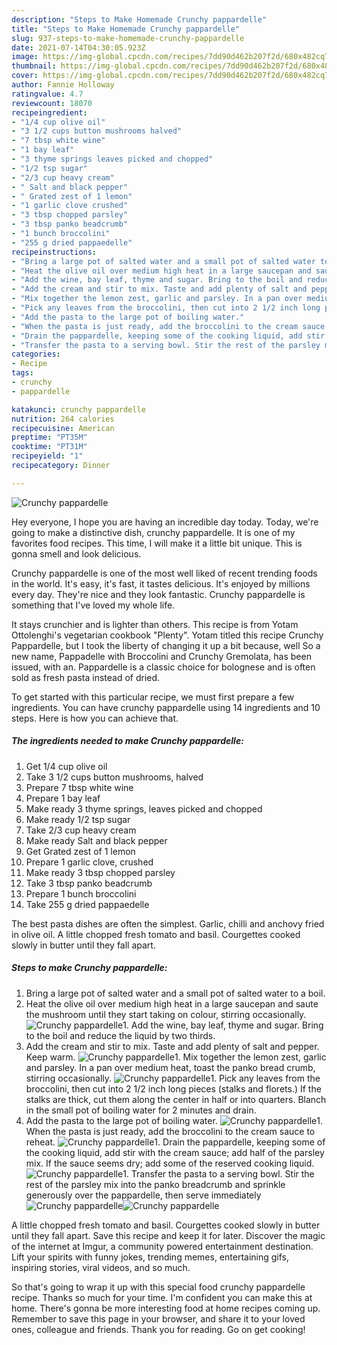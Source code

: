 ```yaml
---
description: "Steps to Make Homemade Crunchy pappardelle"
title: "Steps to Make Homemade Crunchy pappardelle"
slug: 937-steps-to-make-homemade-crunchy-pappardelle
date: 2021-07-14T04:30:05.923Z
image: https://img-global.cpcdn.com/recipes/7dd90d462b207f2d/680x482cq70/crunchy-pappardelle-recipe-main-photo.jpg
thumbnail: https://img-global.cpcdn.com/recipes/7dd90d462b207f2d/680x482cq70/crunchy-pappardelle-recipe-main-photo.jpg
cover: https://img-global.cpcdn.com/recipes/7dd90d462b207f2d/680x482cq70/crunchy-pappardelle-recipe-main-photo.jpg
author: Fannie Holloway
ratingvalue: 4.7
reviewcount: 18070
recipeingredient:
- "1/4 cup olive oil"
- "3 1/2 cups button mushrooms halved"
- "7 tbsp white wine"
- "1 bay leaf"
- "3 thyme springs leaves picked and chopped"
- "1/2 tsp sugar"
- "2/3 cup heavy cream"
- " Salt and black pepper"
- " Grated zest of 1 lemon"
- "1 garlic clove crushed"
- "3 tbsp chopped parsley"
- "3 tbsp panko beadcrumb"
- "1 bunch broccolini"
- "255 g dried pappaedelle"
recipeinstructions:
- "Bring a large pot of salted water and a small pot of salted water to a boil."
- "Heat the olive oil over medium high heat in a large saucepan and saute the mushroom until they start taking on colour, stirring occasionally."
- "Add the wine, bay leaf, thyme and sugar. Bring to the boil and reduce the liquid by two thirds."
- "Add the cream and stir to mix. Taste and add plenty of salt and pepper. Keep warm."
- "Mix together the lemon zest, garlic and parsley. In a pan over medium heat, toast the panko bread crumb, stirring occasionally."
- "Pick any leaves from the broccolini, then cut into 2 1/2 inch long pieces (stalks and florets.) If the stalks are thick, cut them along the center in half or into quarters. Blanch in the small pot of boiling water for 2 minutes and drain."
- "Add the pasta to the large pot of boiling water."
- "When the pasta is just ready, add the broccolini to the cream sauce to reheat."
- "Drain the pappardelle, keeping some of the cooking liquid, add stir with the cream sauce; add half of the parsley mix. If the sauce seems dry; add some of the reserved cooking liquid."
- "Transfer the pasta to a serving bowl. Stir the rest of the parsley mix into the panko breadcrumb and sprinkle generously over the pappardelle, then serve immediately"
categories:
- Recipe
tags:
- crunchy
- pappardelle

katakunci: crunchy pappardelle 
nutrition: 264 calories
recipecuisine: American
preptime: "PT35M"
cooktime: "PT31M"
recipeyield: "1"
recipecategory: Dinner

---
```



![Crunchy pappardelle](https://img-global.cpcdn.com/recipes/7dd90d462b207f2d/680x482cq70/crunchy-pappardelle-recipe-main-photo.jpg)

Hey everyone, I hope you are having an incredible day today. Today, we're going to make a distinctive dish, crunchy pappardelle. It is one of my favorites food recipes. This time, I will make it a little bit unique. This is gonna smell and look delicious.

Crunchy pappardelle is one of the most well liked of recent trending foods in the world. It's easy, it's fast, it tastes delicious. It's enjoyed by millions every day. They're nice and they look fantastic. Crunchy pappardelle is something that I've loved my whole life.

It stays crunchier and is lighter than others. This recipe is from Yotam Ottolenghi&#39;s vegetarian cookbook &#34;Plenty&#34;. Yotam titled this recipe Crunchy Pappardelle, but I took the liberty of changing it up a bit because, well So a new name, Pappadelle with Broccolini and Crunchy Gremolata, has been issued, with an. Pappardelle is a classic choice for bolognese and is often sold as fresh pasta instead of dried.


To get started with this particular recipe, we must first prepare a few ingredients. You can have crunchy pappardelle using 14 ingredients and 10 steps. Here is how you can achieve that.

<!--inarticleads1-->

##### The ingredients needed to make Crunchy pappardelle:

1. Get 1/4 cup olive oil
1. Take 3 1/2 cups button mushrooms, halved
1. Prepare 7 tbsp white wine
1. Prepare 1 bay leaf
1. Make ready 3 thyme springs, leaves picked and chopped
1. Make ready 1/2 tsp sugar
1. Take 2/3 cup heavy cream
1. Make ready  Salt and black pepper
1. Get  Grated zest of 1 lemon
1. Prepare 1 garlic clove, crushed
1. Make ready 3 tbsp chopped parsley
1. Take 3 tbsp panko beadcrumb
1. Prepare 1 bunch broccolini
1. Take 255 g dried pappaedelle


The best pasta dishes are often the simplest. Garlic, chilli and anchovy fried in olive oil. A little chopped fresh tomato and basil. Courgettes cooked slowly in butter until they fall apart. 

<!--inarticleads2-->

##### Steps to make Crunchy pappardelle:

1. Bring a large pot of salted water and a small pot of salted water to a boil.
1. Heat the olive oil over medium high heat in a large saucepan and saute the mushroom until they start taking on colour, stirring occasionally.
<img src="//assets-global.cpcdn.com/assets/icons/button_play-2c75c40dde080a61004c1f40b05d8f140eaff45d7e9e6481dc71c63d2e7c4909.png" alt="Crunchy pappardelle">1. Add the wine, bay leaf, thyme and sugar. Bring to the boil and reduce the liquid by two thirds.
1. Add the cream and stir to mix. Taste and add plenty of salt and pepper. Keep warm.
<img src="//assets-global.cpcdn.com/assets/icons/button_play-2c75c40dde080a61004c1f40b05d8f140eaff45d7e9e6481dc71c63d2e7c4909.png" alt="Crunchy pappardelle">1. Mix together the lemon zest, garlic and parsley. In a pan over medium heat, toast the panko bread crumb, stirring occasionally.
<img src="//assets-global.cpcdn.com/assets/icons/button_play-2c75c40dde080a61004c1f40b05d8f140eaff45d7e9e6481dc71c63d2e7c4909.png" alt="Crunchy pappardelle">1. Pick any leaves from the broccolini, then cut into 2 1/2 inch long pieces (stalks and florets.) If the stalks are thick, cut them along the center in half or into quarters. Blanch in the small pot of boiling water for 2 minutes and drain.
1. Add the pasta to the large pot of boiling water.
<img src="//assets-global.cpcdn.com/assets/icons/button_play-2c75c40dde080a61004c1f40b05d8f140eaff45d7e9e6481dc71c63d2e7c4909.png" alt="Crunchy pappardelle">1. When the pasta is just ready, add the broccolini to the cream sauce to reheat.
<img src="//assets-global.cpcdn.com/assets/icons/button_play-2c75c40dde080a61004c1f40b05d8f140eaff45d7e9e6481dc71c63d2e7c4909.png" alt="Crunchy pappardelle">1. Drain the pappardelle, keeping some of the cooking liquid, add stir with the cream sauce; add half of the parsley mix. If the sauce seems dry; add some of the reserved cooking liquid.
<img src="//assets-global.cpcdn.com/assets/icons/button_play-2c75c40dde080a61004c1f40b05d8f140eaff45d7e9e6481dc71c63d2e7c4909.png" alt="Crunchy pappardelle">1. Transfer the pasta to a serving bowl. Stir the rest of the parsley mix into the panko breadcrumb and sprinkle generously over the pappardelle, then serve immediately
<img src="//assets-global.cpcdn.com/assets/icons/button_play-2c75c40dde080a61004c1f40b05d8f140eaff45d7e9e6481dc71c63d2e7c4909.png" alt="Crunchy pappardelle"><img src="//assets-global.cpcdn.com/assets/icons/button_play-2c75c40dde080a61004c1f40b05d8f140eaff45d7e9e6481dc71c63d2e7c4909.png" alt="Crunchy pappardelle">

A little chopped fresh tomato and basil. Courgettes cooked slowly in butter until they fall apart. Save this recipe and keep it for later. Discover the magic of the internet at Imgur, a community powered entertainment destination. Lift your spirits with funny jokes, trending memes, entertaining gifs, inspiring stories, viral videos, and so much. 

So that's going to wrap it up with this special food crunchy pappardelle recipe. Thanks so much for your time. I'm confident you can make this at home. There's gonna be more interesting food at home recipes coming up. Remember to save this page in your browser, and share it to your loved ones, colleague and friends. Thank you for reading. Go on get cooking!
